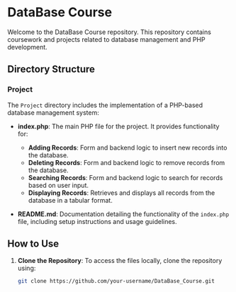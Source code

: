 # DataBase Course

Welcome to the DataBase Course repository. This repository contains coursework and projects related to database management and PHP development.

## Directory Structure

### Project

The `Project` directory includes the implementation of a PHP-based database management system:

- **index.php**: The main PHP file for the project. It provides functionality for:
  - **Adding Records**: Form and backend logic to insert new records into the database.
  - **Deleting Records**: Form and backend logic to remove records from the database.
  - **Searching Records**: Form and backend logic to search for records based on user input.
  - **Displaying Records**: Retrieves and displays all records from the database in a tabular format.

- **README.md**: Documentation detailing the functionality of the `index.php` file, including setup instructions and usage guidelines.

## How to Use

1. **Clone the Repository**:
   To access the files locally, clone the repository using:
   ```bash
   git clone https://github.com/your-username/DataBase_Course.git

